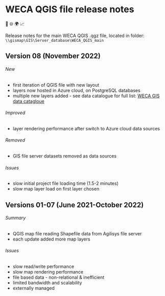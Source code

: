 # WECA QGIS file release notes
📍 🌐 🌍 📈

Release notes for the main WECA QGIS .qgz file, located in folder: `\\gismap\GIS\Server_database\WECA_QGIS_main`

## **Version 08** (November 2022)

###### New
* first iteration of QGIS file with new layout
* layers now hosted in Azure cloud, on PostgreSQL databases
* multiple new layers added - see data catalogue for full list: [WECA GIS data catagloue](https://westofenglandca.sharepoint.com/:x:/r/sites/GIS/_layouts/15/Doc.aspx?sourcedoc=%7BCF113E21-93A4-42AC-AEFF-26530EF1A1D6%7D&file=WECA_GIS_data_catalogue.xlsx&action=default&mobileredirect=true)


###### Improved
* layer rendering performance after switch to Azure cloud data sources
###### Removed
* GIS file server datasets removed as data sources
###### Issues
* slow initial project file loading time (1.5-2 minutes)
* slow map layer load on first layer chosen

## **Versions 01-07** (June 2021-October 2022)
###### Summary
* QGIS map file reading Shapefile data from Agilisys file server
* each update added more map layers
###### Issues
* slow read/write performance
* slow map rendering performance
* file based data - non-relational & inefficient
* limited bandwidth and scalability
* externally managed
